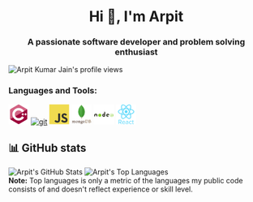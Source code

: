<!-- Wave gif and Still Icon -->
<!-- <h1 align="center">Hi <img src="https://github.com/SAMAYV/SAMAYV/blob/main/Assets/hi.gif" width="30px">, I'm Arpit</h1> -->
<h1 align="center">Hi 👋, I'm Arpit</h1>

<h3 align="center">A passionate software developer and problem solving enthusiast</h3>
<p align="left"> <img src="https://komarev.com/ghpvc/?username=arpitkekri" alt="Arpit Kumar Jain's profile views"/> </p>

<h3 align="left">Languages and Tools:</h3>
<p align="left"> 
<a href="https://www.w3schools.com/cpp/" target="_blank"> <img src="https://raw.githubusercontent.com/devicons/devicon/master/icons/cplusplus/cplusplus-original.svg" alt="cplusplus" width="40" height="40"/></a>
<a href="https://git-scm.com/" target="_blank"> <img src="https://www.vectorlogo.zone/logos/git-scm/git-scm-icon.svg" alt="git" width="40" height="40"/></a>
<a href="https://developer.mozilla.org/en-US/docs/Web/JavaScript" target="_blank"> <img src="https://raw.githubusercontent.com/devicons/devicon/master/icons/javascript/javascript-original.svg" alt="javascript" width="40" height="40"/></a>
<a href="https://www.mongodb.com/" target="_blank"> <img src="https://raw.githubusercontent.com/devicons/devicon/master/icons/mongodb/mongodb-original-wordmark.svg" alt="mongodb" width="40" height="40"/></a> 
<a href="https://nodejs.org" target="_blank"> <img src="https://raw.githubusercontent.com/devicons/devicon/master/icons/nodejs/nodejs-original-wordmark.svg" alt="nodejs" width="40" height="40"/></a> 
<a href="https://reactjs.org/" target="_blank"> <img src="https://raw.githubusercontent.com/devicons/devicon/master/icons/react/react-original-wordmark.svg" alt="react" width="40" height="40"/></a>
</p>

<!-- GitHub stats section -->

## 📊 GitHub stats

<!-- Bassed on: https://github.com/anuraghazra/github-readme-stats -->
<!-- <p align="center">
  <img alt="Arpit's Github Stats" src="https://github-readme-stats.vercel.app/api/?username=arpitkekri&show_icons=true&count_private=true&theme=react&show_icons=true&border_color=7cebf5&border_radius=10" height="192px"/>
  <img alt="Arpit's Top Languages" src="https://github-readme-stats.vercel.app/api/top-langs/?username=arpitkekri&langs_count=8&layout=compact&theme=gotham&bg_color=1F222E&title_color=7cebf5&icon_color=2d7de4&show_icons=true&border_color=7cebf5&border_radius=10" height="192px"/>
<br/>
<b>Note:</b> Top languages is only a metric of the languages my public code consists of and doesn't reflect experience or skill level.
</p> -->

<!-- Based on readme-stats.vercel -->
<!-- DARK AND LIGHT THEME -->
<!-- <p align="left"> <img src="https://github-readme-stats.vercel.app/api?username=arpitkekri&show_icons=true&theme=gotham" alt="Arpit's GitHub Stats"/> </p> -->
<p align="left"> 
  <img src="https://github-readme-stats.vercel.app/api?username=arpitkekri&show_icons=true&border_color=7cebf5&border_radius=10" alt="Arpit's GitHub Stats" height="192px"/>
  <img src="https://github-readme-stats.vercel.app/api/top-langs?username=arpitkekri&show_icons=true&langs_count=8&layout=compact&border_color=7cebf5&border_radius=10" alt="Arpit's Top Languages" height="192px"/>
 <br/>
 <b>Note:</b> Top languages is only a metric of the languages my public code consists of and doesn't reflect experience or skill level.
</p>



<!--
**arpitkekri/arpitkekri** is a ✨ _special_ ✨ repository because its `README.md` (this file) appears on your GitHub profile.

Here are some ideas to get you started:

- 🔭 I’m currently working on ...
- 🌱 I’m currently learning ...
- 👯 I’m looking to collaborate on ...
- 🤔 I’m looking for help with ...
- 💬 Ask me about ...
- 📫 How to reach me: ...
- 😄 Pronouns: ...
- ⚡ Fun fact: ...
-->

